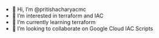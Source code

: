 - 👋 Hi, I’m @pritishacharyacmc
- 👀 I’m interested in terraform and IAC
- 🌱 I’m currently learning terraform
- 💞️ I’m looking to collaborate on Google Cloud IAC Scripts

<!---
pritishacharyacmc/pritishacharyacmc is a ✨ special ✨ repository because its `README.md` (this file) appears on your GitHub profile.
You can click the Preview link to take a look at your changes.
--->
